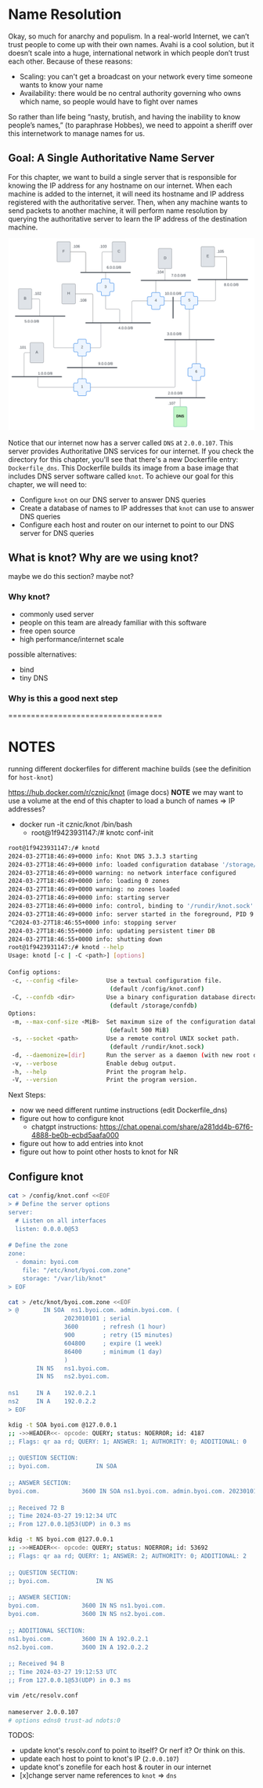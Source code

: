 # Name Resolution

Okay, so much for anarchy and populism. In a real-world Internet, we can’t trust people to come up with their own names. Avahi is a cool solution, but it doesn’t scale into a huge, international network in which people don’t trust each other. Because of these reasons:

* Scaling: you can't get a broadcast on your network every time someone wants to know your name
* Availability: there would be no central authority governing who owns which name, so people would have to fight over names

So rather than life being “nasty, brutish, and having the inability to know people’s names,” (to paraphrase Hobbes), we need to appoint a sheriff over this internetwork to manage names for us.

## Goal: A Single Authoritative Name Server

For this chapter, we want to build a single server that is responsible for knowing the IP address for any hostname on our internet. When each machine is added to the internet, it will need its hostname and IP address registered with the authoritative server. Then, when any machine wants to send packets to another machine, it will perform name resolution by querying the authoritative server to learn the IP address of the destination machine.

![our-inter-network](../img/basic-dns-internet.svg)

Notice that our internet now has a server called `DNS` at `2.0.0.107`. This server provides Authoritative DNS services for our internet. If you check the directory for this chapter, you'll see that there's a new Dockerfile entry: `Dockerfile_dns`. This Dockerfile builds its image from a base image that includes DNS server software called `knot`. To achieve our goal for this chapter, we will need to:

* Configure `knot` on our DNS server to answer DNS queries
* Create a database of names to IP addresses that `knot` can use to answer DNS queries
* Configure each host and router on our internet to point to our DNS server for DNS queries

## What is knot? Why are we using knot?

maybe we do this section? maybe not?

### Why knot?

* commonly used server
* people on this team are already familiar with this software
* free open source
* high performance/internet scale

possible alternatives:

* bind
* tiny DNS

### Why is this a good next step

==================================

# NOTES

running different dockerfiles for different machine builds (see the definition for `host-knot`)

<https://hub.docker.com/r/cznic/knot> (image docs)
**NOTE** we may want to use a volume at the end of this chapter to load a bunch of names => IP addresses?

* docker run -it  cznic/knot  /bin/bash
  * root@1f9423931147:/# knotc conf-init

```bash
root@1f9423931147:/# knotd
2024-03-27T18:46:49+0000 info: Knot DNS 3.3.3 starting
2024-03-27T18:46:49+0000 info: loaded configuration database '/storage/confdb', mapsize 500 MiB
2024-03-27T18:46:49+0000 warning: no network interface configured
2024-03-27T18:46:49+0000 info: loading 0 zones
2024-03-27T18:46:49+0000 warning: no zones loaded
2024-03-27T18:46:49+0000 info: starting server
2024-03-27T18:46:49+0000 info: control, binding to '/rundir/knot.sock'
2024-03-27T18:46:49+0000 info: server started in the foreground, PID 9
^C2024-03-27T18:46:55+0000 info: stopping server
2024-03-27T18:46:55+0000 info: updating persistent timer DB
2024-03-27T18:46:55+0000 info: shutting down
root@1f9423931147:/# knotd --help
Usage: knotd [-c | -C <path>] [options]

Config options:
 -c, --config <file>        Use a textual configuration file.
                             (default /config/knot.conf)
 -C, --confdb <dir>         Use a binary configuration database directory.
                             (default /storage/confdb)
Options:
 -m, --max-conf-size <MiB>  Set maximum size of the configuration database (max 10000 MiB).
                             (default 500 MiB)
 -s, --socket <path>        Use a remote control UNIX socket path.
                             (default /rundir/knot.sock)
 -d, --daemonize=[dir]      Run the server as a daemon (with new root directory).
 -v, --verbose              Enable debug output.
 -h, --help                 Print the program help.
 -V, --version              Print the program version.
```

Next Steps:

* now we need different runtime instructions (edit Dockerfile_dns)
* figure out how to configure knot
  * chatgpt instructions: <https://chat.openai.com/share/a281dd4b-67f6-4888-be0b-ecbd5aafa000>
* figure out how to add entries into knot
* figure out how to point other hosts to knot for NR

## Configure knot

```bash
cat > /config/knot.conf <<EOF
> # Define the server options
server:
  # Listen on all interfaces
  listen: 0.0.0.0@53

# Define the zone
zone:
  - domain: byoi.com
    file: "/etc/knot/byoi.com.zone"
    storage: "/var/lib/knot"
> EOF
```

```bash
cat > /etc/knot/byoi.com.zone <<EOF
> @       IN SOA  ns1.byoi.com. admin.byoi.com. (
                2023010101 ; serial
                3600       ; refresh (1 hour)
                900        ; retry (15 minutes)
                604800     ; expire (1 week)
                86400      ; minimum (1 day)
                )
        IN NS   ns1.byoi.com.
        IN NS   ns2.byoi.com.

ns1     IN A    192.0.2.1
ns2     IN A    192.0.2.2
> EOF
```

```bash
kdig -t SOA byoi.com @127.0.0.1
;; ->>HEADER<<- opcode: QUERY; status: NOERROR; id: 4187
;; Flags: qr aa rd; QUERY: 1; ANSWER: 1; AUTHORITY: 0; ADDITIONAL: 0

;; QUESTION SECTION:
;; byoi.com.             IN SOA

;; ANSWER SECTION:
byoi.com.            3600 IN SOA ns1.byoi.com. admin.byoi.com. 2023010101 3600 900 604800 86400

;; Received 72 B
;; Time 2024-03-27 19:12:34 UTC
;; From 127.0.0.1@53(UDP) in 0.3 ms
```

```bash
kdig -t NS byoi.com @127.0.0.1
;; ->>HEADER<<- opcode: QUERY; status: NOERROR; id: 53692
;; Flags: qr aa rd; QUERY: 1; ANSWER: 2; AUTHORITY: 0; ADDITIONAL: 2

;; QUESTION SECTION:
;; byoi.com.             IN NS

;; ANSWER SECTION:
byoi.com.            3600 IN NS ns1.byoi.com.
byoi.com.            3600 IN NS ns2.byoi.com.

;; ADDITIONAL SECTION:
ns1.byoi.com.        3600 IN A 192.0.2.1
ns2.byoi.com.        3600 IN A 192.0.2.2

;; Received 94 B
;; Time 2024-03-27 19:12:53 UTC
;; From 127.0.0.1@53(UDP) in 0.3 ms
```

```bash
vim /etc/resolv.conf

nameserver 2.0.0.107
# options edns0 trust-ad ndots:0
```

TODOS:

* update knot's resolv.conf to point to itself? Or nerf it? Or think on this.
* update each host to point to knot's IP (`2.0.0.107`)
* update knot's zonefile for each host & router in our internet
* [x]change server name references to `knot` => `dns`
